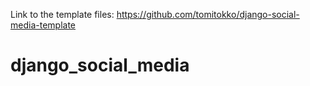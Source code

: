 Link to the template files: https://github.com/tomitokko/django-social-media-template
# django_social_media
